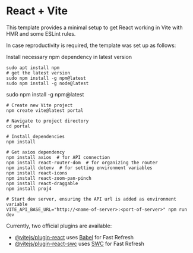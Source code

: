 # React + Vite

This template provides a minimal setup to get React working in Vite with HMR and some ESLint rules.

In case reproductivity is required, the template was set up as follows:

Install necessary npm dependency in latest version
```shell
sudo apt install npm
# get the latest version
sudo npm install -g npm@latest
sudo npm install -g node@latest
```

sudo npm install -g npm@latest

```shell
# Create new Vite project
npm create vite@latest portal

# Navigate to project directory
cd portal

# Install dependencies
npm install

# Get axios dependency
npm install axios  # for API connection
npm install react-router-dom  # for organizing the router
npm install dotenv  # for setting environment variables
npm install react-icons
npm install react-zoom-pan-pinch
npm install react-draggable
npm install proj4

# Start dev server, ensuring the API url is added as environment variable
VITE_API_BASE_URL="http://<name-of-server>:<port-of-server>" npm run dev
```

Currently, two official plugins are available:

- [@vitejs/plugin-react](https://github.com/vitejs/vite-plugin-react/blob/main/packages/plugin-react/README.md) uses [Babel](https://babeljs.io/) for Fast Refresh
- [@vitejs/plugin-react-swc](https://github.com/vitejs/vite-plugin-react-swc) uses [SWC](https://swc.rs/) for Fast Refresh
